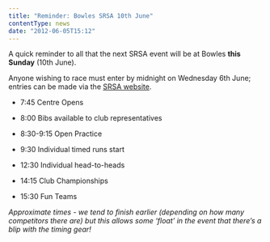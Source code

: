 ```yaml
---
title: "Reminder: Bowles SRSA 10th June"
contentType: news
date: "2012-06-05T15:12"
---
```


A quick reminder to all that the next SRSA event will be at Bowles **this Sunday** (10th June).

Anyone wishing to race must enter by midnight on Wednesday 6th June; entries can be made via the
[SRSA website](http://www.srsa.org.uk/).

* 7:45      Centre Opens

* 8:00      Bibs available to club representatives

* 8:30-9:15 Open Practice

* 9:30      Individual timed runs start

* 12:30     Individual head-to-heads

* 14:15     Club Championships

* 15:30     Fun Teams

*Approximate times - we tend to finish earlier (depending on how many competitors there are) but
this allows some ‘float’ in the event that there’s a blip with the timing gear!*
